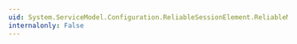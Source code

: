 ```yaml
---
uid: System.ServiceModel.Configuration.ReliableSessionElement.ReliableMessagingVersion
internalonly: False
---
```

